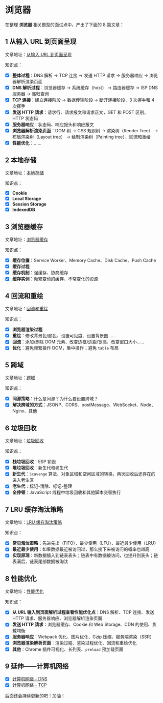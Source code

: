 浏览器
===
在整理 **浏览器** 相关题型的面试点中，产出了下面的 8 篇文章：

## 1 从输入 URL 到页面呈现
文章地址：[从输入 URL 到页面呈现](https://github.com/XingRenEr/Front-end/blob/master/%E6%B5%8F%E8%A7%88%E5%99%A8/%E4%BB%8E%E8%BE%93%E5%85%A5%20URL%20%E5%88%B0%E9%A1%B5%E9%9D%A2%E5%91%88%E7%8E%B0.md)  

知识点：

* [x] **整体过程**：DNS 解析 -> TCP 连接 -> 发送 HTTP 请求 -> 服务器响应 -> 浏览器解析渲染页面
* [x] **DNS 解析过程**：浏览器缓存 -> 系统缓存（host） -> 路由器缓存 -> ISP DNS 服务器 -> 递归查询
* [x] **TCP 连接**：建立连接阶段 -> 数据传输阶段 -> 断开连接阶段，3 次握手和 4 次挥手
* [x] **发送 HTTP 请求**：请求行、请求报文和请求正文，GET 和 POST 区别，HTTP 状态码
* [x] **服务器响应**：状态码、响应报头和响应报文
* [x] **浏览器解析渲染页面**：DOM 树 -> CSS 规则树 -> 渲染树（Render Tree） -> 布局渲染树（Layout tree） -> 绘制渲染树（Painting tree），回流和重绘
* [x] **性能优化**：……

## 2 本地存储
文章地址：[本地存储](https://github.com/XingRenEr/Front-end/blob/master/%E6%B5%8F%E8%A7%88%E5%99%A8/%E6%9C%AC%E5%9C%B0%E5%AD%98%E5%82%A8.md)

知识点：

* [x] **Cookie**
* [x] **Local Storage**
* [x] **Session Storage**
* [x] **IndexedDB**

## 3 浏览器缓存
文章地址：[浏览器缓存](https://github.com/XingRenEr/Front-end/blob/master/%E6%B5%8F%E8%A7%88%E5%99%A8/%E6%B5%8F%E8%A7%88%E5%99%A8%E7%BC%93%E5%AD%98.md)

知识点：

  * [x] **缓存位置**：Service Worker、Memory Cache、Disk Cache、Push Cache
  * [x] **缓存过程**
  * [x] **缓存机制**：强缓存、协商缓存
  * [x] **缓存实例**：频繁变动的缓存、不常变化的资源

## 4 回流和重绘
文章地址：[回流和重绘](https://github.com/XingRenEr/Front-end/blob/master/%E6%B5%8F%E8%A7%88%E5%99%A8/%E5%9B%9E%E6%B5%81%E5%92%8C%E9%87%8D%E7%BB%98.md)

知识点：

* [x] **浏览器渲染过程**
* [x] **重绘**：修改背景色/颜色、设置可见度、设置背景图……
* [x] **回流**：添加/删除 DOM 元素、改变边框/边距/宽高、改变窗口大小……
* [x] **优化**：避免频繁操作 DOM，集中操作；避免 `table` 布局

## 5 跨域
文章地址：[跨域](https://github.com/XingRenEr/Front-end/blob/master/%E6%B5%8F%E8%A7%88%E5%99%A8/%E8%B7%A8%E5%9F%9F.md)

知识点：

* [x] **同源策略**：什么是同源？为什么要设置跨域？
* [x] **解决跨域的方式**：JSONP、CORS、postMessage、WebSocket、Node、Nginx、其他

## 6 垃圾回收
文章地址：[垃圾回收](https://github.com/XingRenEr/Front-end/blob/master/%E6%B5%8F%E8%A7%88%E5%99%A8/%E5%9E%83%E5%9C%BE%E5%9B%9E%E6%94%B6.md)

知识点：

* [x] **栈垃圾回收**：ESP 销毁
* [x] **堆垃圾回收**：新生代和老生代
* [x] **新生代**：`Scavenge` 算法，对象区域和空闲区域的转换，两次回收后还存在的进入老生区
* [x] **老生代**：标记-清除、标记-整理
* [x] **全停顿**：JavaScript 线程中垃圾回收和其他脚本交替执行

## 7 LRU 缓存淘汰策略
文章地址：[LRU 缓存淘汰策略](https://github.com/XingRenEr/Front-end/blob/master/%E6%B5%8F%E8%A7%88%E5%99%A8/LRU%20%E7%BC%93%E5%AD%98%E6%B7%98%E6%B1%B0%E7%AD%96%E7%95%A5.md)

知识点：

* [x] **常见淘汰策略**：先进先出（FIFO）、最少使用（LFU）、最近最少使用（LRU）
* [x] **最近最少使用**：如果数据最近被访问过，那么接下来被访问的概率也越高
* [x] **实现原理**：新数据插入到链表表头；链表中有数据被访问，也提升到表头；链表满后，链表尾部数据被淘汰

## 8 性能优化
文章地址：[性能优化](https://github.com/XingRenEr/Front-end/blob/master/%E6%B5%8F%E8%A7%88%E5%99%A8/%E6%80%A7%E8%83%BD%E4%BC%98%E5%8C%96.md)

知识点：

* [x] **从 URL 输入到页面解析过程查看性能优化点**：DNS 解析、TCP 连接、发送 HTTP 请求、服务器响应、浏览器解析渲染页面
* [x] **发送 HTTP 请求**：浏览器缓存、Cookie 和 Web Storage、CDN 的使用、负载均衡
* [x] **服务器响应**：Webpack 优化、图片优化、Gzip 压缩、服务端渲染（SSR）
* [x] **浏览器渲染解析页面**：渲染过程、渲染过程优化、回流和重绘优化
* [x] **其他**：Chrome 插件可视化、长列表、`preload` 预加载页面

## 9 延伸——**计算机网络**

* [x] [计算机网络 - DNS](https://github.com/LiangJunrong/document-library/blob/master/%E7%B3%BB%E5%88%97-%E9%9D%A2%E8%AF%95%E8%B5%84%E6%96%99/%E8%AE%A1%E7%AE%97%E6%9C%BA%E7%BD%91%E7%BB%9C/DNS.md)
* [x] [计算机网络 - TCP](https://github.com/LiangJunrong/document-library/blob/master/%E7%B3%BB%E5%88%97-%E9%9D%A2%E8%AF%95%E8%B5%84%E6%96%99/%E8%AE%A1%E7%AE%97%E6%9C%BA%E7%BD%91%E7%BB%9C/TCP.md)

后面还会持续更新的吧！加油！
